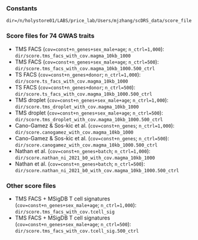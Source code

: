 ### Constants 
`dir=/n/holystore01/LABS/price_lab/Users/mjzhang/scDRS_data/score_file`

### Score files for 74 GWAS traits 
- TMS FACS (`cov=const+n_genes+sex_male+age`; `n_ctrl=1,000`): `dir/score.tms_facs_with_cov.magma_10kb_1000`
- TMS FACS (`cov=const+n_genes+sex_male+age`; `n_ctrl=500`): `dir/score.tms_facs_with_cov.magma_10kb_1000.500_ctrl`
- TS FACS (`cov=const+n_genes+donor`; `n_ctrl=1,000`): `dir/score.ts_facs_with_cov.magma_10kb_1000`
- TS FACS (`cov=const+n_genes+donor`; `n_ctrl=500`): `dir/score.ts_facs_with_cov.magma_10kb_1000.500_ctrl`
- TMS droplet (`cov=const+n_genes+sex_male+age`; `n_ctrl=1,000`): `dir/score.tms_droplet_with_cov.magma_10kb_1000`
- TMS droplet (`cov=const+n_genes+sex_male+age`; `n_ctrl=500`): `dir/score.tms_droplet_with_cov.magma_10kb_1000.500_ctrl`
- Cano-Gamez & Sos-kic et al. (`cov=const+n_genes`; `n_ctrl=1,000`): `dir/score.canogamez_with_cov.magma_10kb_1000`
- Cano-Gamez & Sos-kic et al. (`cov=const+n_genes`; `n_ctrl=500`): `dir/score.canogamez_with_cov.magma_10kb_1000.500_ctrl`
- Nathan et al. (`cov=const+n_genes+batch`; `n_ctrl=1,000`): `dir/score.nathan_ni_2021_b0_with_cov.magma_10kb_1000`
- Nathan et al. (`cov=const+n_genes+batch`; `n_ctrl=500`): `dir/score.nathan_ni_2021_b0_with_cov.magma_10kb_1000.500_ctrl`

### Other score files
- TMS FACS + MSigDB T cell signatures (`cov=const+n_genes+sex_male+age`; `n_ctrl=1,000`): `dir/score.tms_facs_with_cov.tcell_sig`
- TMS FACS + MSigDB T cell signatures (`cov=const+n_genes+sex_male+age`; `n_ctrl=500`): `dir/score.tms_facs_with_cov.tcell_sig.500_ctrl`
